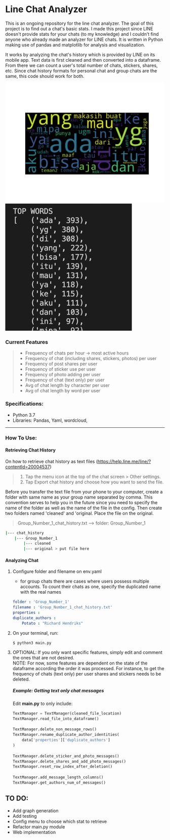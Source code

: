 # Line Chat Analyzer

This is an ongoing repository for the line chat analyzer. The goal of this project
is to find out a chat's basic stats. I made this project since LINE doesn't 
provide stats for your chats (to my knowledge) and I couldn't find anyone who 
already made an analyzer for LINE chats. It is written in Python making use of 
pandas and matplotlib for analysis and visualization. 

It works by analyzing the chat's history which is provided by LINE on its 
mobile app. Text data is first cleaned and then converted into a dataframe. From
there we can count a user's total number of chats, stickers, shares, etc. Since
chat history formats for personal chat and group chats are the same, this code
should work for both.

![Most Words Cloud](/images/most_words.png) ![Top Words](/images/top_words.png)
### Current Features
> - Frequency of chats per hour -> most active hours
> - Frequency of chat (including shares, stickers, photos) per user 
> - Frequency of post shares per user 
> - Frequency of sticker use per user
> - Frequency of photo adding per user
> - Frequency of chat (text only) per user
> - Avg of chat length by character per user 
> - Avg of chat length by word per user

### Specifications:
* Python 3.7
* Libraries: Pandas, Yaml, wordcloud,

---

### How To Use:

#### Retrieving Chat History
On how to retrieve chat history as text files
(https://help.line.me/line/?contentId=20004537)
> 1. Tap the menu icon at the top of the chat screen > Other settings.
> 2. Tap Export chat history and choose how you want to send the file.

Before you transfer the text file from your phone to your computer, create a
folder with same name as your group name separated by comma. This convention
serves to help you in the future since you need to specify the name of the
folder as well as the name of the file in the config. Then create two folders
named 'cleaned' and 'original. Place the file on the original.
> Group_Number_1_chat_history.txt --> folder: Group_Number_1
```bash
|--- chat_history
    |--- Group_Number_1
        |--- cleaned
        |--- original > put file here
```
#### Analyzing Chat
1. Configure folder and filename on env.yaml
    - for group chats there are cases where users possess multiple accounts. To
    count their chats as one, specify the duplicated name with the real names 
    
    ```yaml
    folder : 'Group_Number_1'
    filename : 'Group_Number_1_chat_history.txt'
    properties :
    duplicate_authors :
        Potato : "Richard Hendriks"
    ```
  
2. On your terminal, run:
    ```
    $ python3 main.py
    ```
  
3. OPTIONAL: If you only want specific features, simply edit and comment the ones
that are not desired. <br>NOTE: For now, some features are dependent on the state of
the dataframe according the order it was processed. For instance, to get the
frequency of chats (text only) per user shares and stickers needs
to be deleted. 

    ##### Example: Getting text only chat messages
    Edit **main.py** to only include:

    ```python
    TextManager = TextManager(cleaned_file_location)
    TextManager.read_file_into_dataframe()

    TextManager.delete_non_message_rows()
    TextManager.rename_duplicate_author_identities(
        data['properties']['duplicate_authors']
    )

    TextManager.delete_sticker_and_photo_messages()
    TextManager.delete_shares_and_add_photo_messages()
    TextManager.reset_row_index_after_deletion()

    TextManager.add_message_length_columns()
    TextManager.get_authors_num_of_messages()
    ```
  

## TO DO:
* Add graph generation
* Add testing 
* Config menu to choose which stat to retrieve
* Refactor main.py module
* Web implementation